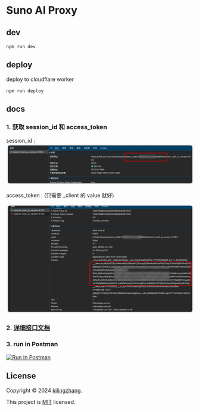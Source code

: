 # Suno AI Proxy

## dev

```shell
npm run dev
```

## deploy

deploy to cloudflare worker

```shell
npm run deploy
```

## docs

### 1. 获取 session_id 和 access_token

session_id :
![session_id](./docs/session_id.png)

access_token : (只需要 _client 的 value 就好)

![access_token](./docs/access_token.png)


### 2. [**详细接口文档**](https://documenter.getpostman.com/view/33852586/2sA35G4NQc)


### 3. run in Postman

[<img src="https://run.pstmn.io/button.svg" alt="Run In Postman" style="width: 128px; height: 32px;">](https://app.getpostman.com/run-collection/33852586-a01c2a67-a28d-4cd4-a330-de8a50e09cb9?action=collection%2Ffork&source=rip_markdown&collection-url=entityId%3D33852586-a01c2a67-a28d-4cd4-a330-de8a50e09cb9%26entityType%3Dcollection%26workspaceId%3D447a2ca1-f96a-4187-8a1a-7556d5f7780d#?env%5BDev(suno-ai)%5D=W3sia2V5IjoiYmFzZVVybCIsInZhbHVlIjoiaHR0cDovLzEyNy4wLjAuMTo4Nzg3IiwiZW5hYmxlZCI6dHJ1ZSwidHlwZSI6ImRlZmF1bHQiLCJzZXNzaW9uVmFsdWUiOiJodHRwOi8vMTI3LjAuMC4xOjg3ODciLCJzZXNzaW9uSW5kZXgiOjB9XQ==)




## License
Copyright © 2024 [kilingzhang][profile-link]. <br />

This project is [MIT](./LICENSE) licensed.


<!-- LINK GROUP -->
[profile-link]: https://github.com/kilingzhang
